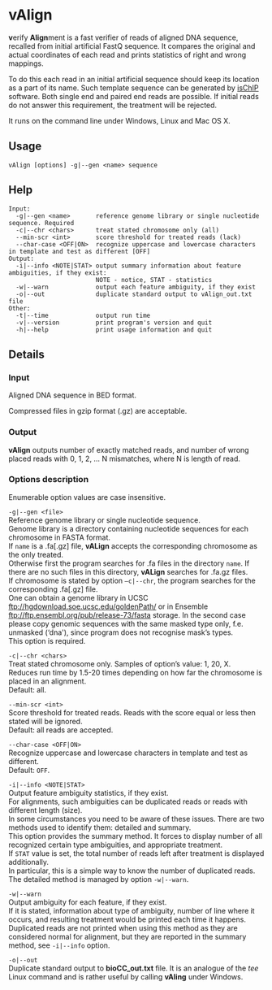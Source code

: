 # vAlign
**v**erify **Align**ment is a fast verifier of reads of aligned DNA sequence, recalled from initial artificial FastQ sequence. 
It compares the original and actual coordinates of each read and prints statistics of right and wrong mappings.

To do this each read in an initial artificial sequence should keep its location as a part of its name. 
Such template sequence can be generated by [isChIP](https://github.com/fnaumenko/isChIP) software. 
Both single end and paired end reads are possible. 
If initial reads do not answer this requirement, the treatment will be rejected.

It runs on the command line under Windows, Linux and Mac OS X.

## Usage
```vAlign [options] -g|--gen <name> sequence```

## Help
```
Input:
  -g|--gen <name>       reference genome library or single nucleotide sequence. Required
  -c|--chr <chars>      treat stated chromosome only (all)
  --min-scr <int>       score threshold for treated reads (lack)
  --char-case <OFF|ON>  recognize uppercase and lowercase characters in template and test as different [OFF]
Output:
  -i|--info <NOTE|STAT> output summary information about feature ambiguities, if they exist:
                        NOTE - notice, STAT - statistics
  -w|--warn             output each feature ambiguity, if they exist
  -o|--out              duplicate standard output to vAlign_out.txt file
Other:
  -t|--time             output run time
  -v|--version          print program's version and quit
  -h|--help             print usage information and quit
  ```

## Details

### Input
Aligned DNA sequence in BED format.

Compressed files in gzip format (.gz) are acceptable.

### Output
**vAlign** outputs number of exactly matched reads, and number of wrong placed reads with 0, 1, 2, … N mismatches, where N is length of read.

### Options description
Enumerable option values are case insensitive.

```-g|--gen <file>```<br>
Reference genome library or single nucleotide sequence.<br>
Genome library is a directory containing nucleotide sequences for each chromosome in FASTA format.<br>
If ```name``` is a .fa[.gz] file, **vALign** accepts the corresponding chromosome as the only treated.<br>
Otherwise first the program searches for .fa files in the directory ```name```. If there are no such files in this directory, **vALign** searches for .fa.gz files.<br>
If chromosome is stated by option ```–c|--chr```, the program searches for the corresponding .fa[.gz] file.<br>
One can obtain a genome library in UCSC ftp://hgdownload.soe.ucsc.edu/goldenPath/ or in Ensemble ftp://ftp.ensembl.org/pub/release-73/fasta storage. 
In the second case please copy genomic sequences with the same masked type only, f.e. unmasked (‘dna'), since program does not recognise mask’s types.<br>
This option is required.

```-c|--chr <chars>```<br>
Treat stated chromosome only. Samples of option’s value: 1, 20, X.<br>
Reduces run time by 1.5-20 times depending on how far the chromosome is placed in an alignment.<br>
Default: all.

```--min-scr <int>```<br>
Score threshold for treated reads. Reads with the score equal or less then stated will be ignored.<br>
Default: all reads are accepted.

```--char-case <OFF|ON>```<br>
Recognize uppercase and lowercase characters in template and test as different.<br>
Default: ```OFF```.

```-i|--info <NOTE|STAT>```<br>
Output feature ambiguity statistics, if they exist.<br> 
For alignments, such ambiguities can be duplicated reads or reads with different length (size).<br>
In some circumstances you need to be aware of these issues. 
There are two methods used to identify them: detailed and summary.<br>
This option provides the summary method. 
It forces to display number of all recognized certain type ambiguities, and appropriate treatment.<br>
If ```STAT``` value is set, the total number of reads left after treatment is displayed additionally.<br>
In particular, this is a simple way to know the number of duplicated reads.<br>
The detailed method is managed by option ```-w|--warn```.

```-w|--warn```<br>
Output ambiguity for each feature, if they exist.<br>
If it is stated, information about type of ambiguity, number of line where it occurs, and resulting treatment would be printed each time it happens.<br>
Duplicated reads are not printed when using this method as they are considered normal for alignment, but they are reported in the summary method, see ```-i|--info``` option.

```-o|--out```<br>
Duplicate standard output to **bioCC_out.txt** file. 
It is an analogue of the *tee* Linux command and is rather useful by calling **vAling** under Windows.

